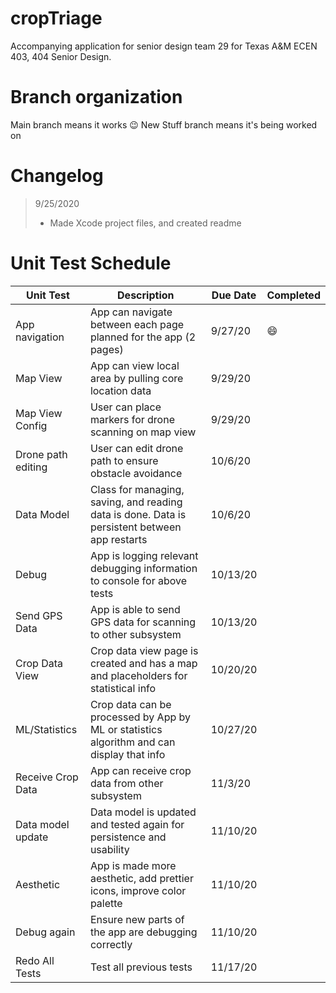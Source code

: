 # cropTriage
Accompanying application for senior design team 29 for Texas A&M ECEN 403, 404 Senior Design.

# Branch organization
Main branch means it works 
😉 New Stuff branch means it's being worked on

# Changelog
> 9/25/2020
> - Made Xcode project files, and created readme

# Unit Test Schedule

| Unit Test          | Description                                                                                   | Due Date | Completed |
|--------------------|-----------------------------------------------------------------------------------------------|----------|-----------|
| App navigation     | App can navigate between each page planned for the app (2 pages)                              | 9/27/20  |    😄     |
| Map View           | App can view local area by pulling core location data                                         | 9/29/20  |           |
| Map View Config    | User can place markers for drone scanning on map view                                         | 9/29/20  |           |
| Drone path editing | User can edit drone path to ensure obstacle avoidance                                         | 10/6/20  |           |
| Data Model         | Class for managing, saving, and reading data is done. Data is persistent between app restarts | 10/6/20  |           |
| Debug              | App is logging relevant debugging information to console for above tests                      | 10/13/20 |           |
| Send GPS Data      | App is able to send GPS data for scanning to other subsystem                                  | 10/13/20 |           |
| Crop Data View     | Crop data view page is created and has a map and placeholders for statistical info            | 10/20/20 |           |
| ML/Statistics      | Crop data can be processed by App by ML or statistics algorithm and can display that info     | 10/27/20 |           |
| Receive Crop Data  | App can receive crop data from other subsystem                                                | 11/3/20  |           |
| Data model update  | Data model is updated and tested again for persistence and usability                          | 11/10/20 |           |
| Aesthetic          | App is made more aesthetic, add prettier icons, improve color palette                         | 11/10/20 |           |
| Debug again        | Ensure new parts of the app are debugging correctly                                           | 11/10/20 |           |
| Redo All Tests     | Test all previous tests                                                                       | 11/17/20 |           |


